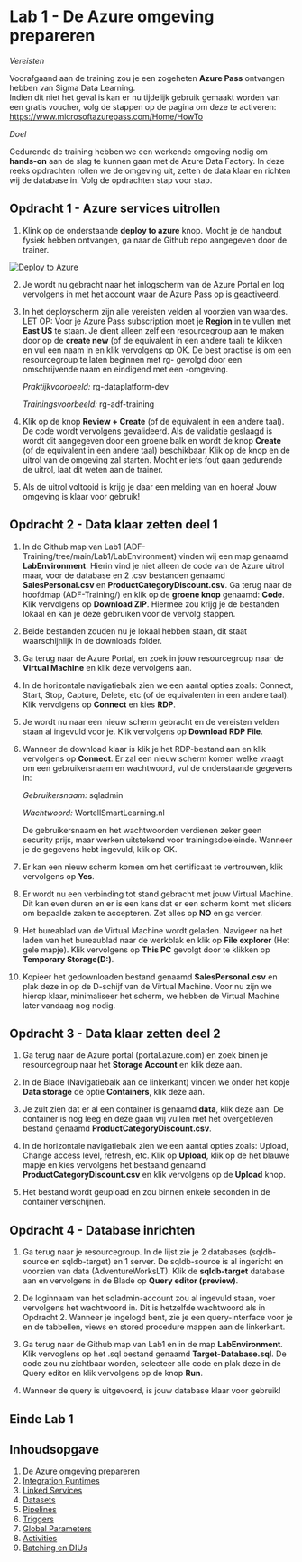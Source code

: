 # Lab 1 - De Azure omgeving prepareren

*Vereisten*

Voorafgaand aan de training zou je een zogeheten **Azure Pass** ontvangen hebben van Sigma Data Learning.  
Indien dit niet het geval is kan er nu tijdelijk gebruik gemaakt worden van een gratis voucher, volg de stappen op de pagina om deze te activeren:
https://www.microsoftazurepass.com/Home/HowTo

*Doel*

Gedurende de training hebben we een werkende omgeving nodig om **hands-on** aan de slag te kunnen gaan met de Azure Data Factory.
In deze reeks opdrachten rollen we de omgeving uit, zetten de data klaar en richten wij de database in. Volg de opdrachten stap voor stap.

## Opdracht 1 - Azure services uitrollen

1. Klink op de onderstaande **deploy to azure** knop. Mocht je de handout fysiek hebben ontvangen, ga naar de Github repo aangegeven door de trainer.

[![Deploy to Azure](https://aka.ms/deploytoazurebutton)](https://portal.azure.com/#create/Microsoft.Template/uri/https%3A%2F%2Fraw.githubusercontent.com%2Fvstrien%2FADF-Training%2Fmain%2FLab1%2FLabEnvironment%2Fazuredeploy.json)

2. Je wordt nu gebracht naar het inlogscherm van de Azure Portal en log vervolgens in met het account waar de Azure Pass op is geactiveerd.

3. In het deployscherm zijn alle vereisten velden al voorzien van waardes. LET OP: Voor je Azure Pass subscription moet je **Region** in te vullen met **East US** te staan. Je dient alleen zelf een resourcegroup aan te maken door op de **create new** (of de equivalent in een andere taal) te klikken en vul een naam in en klik vervolgens op OK. De best practise is om een resourcegroup te laten beginnen met rg- gevolgd door een omschrijvende naam en eindigend met een -omgeving. 

   *Praktijkvoorbeeld:* rg-dataplatform-dev 

   *Trainingsvoorbeeld:* rg-adf-training

4. Klik op de knop **Review + Create** (of de equivalent in een andere taal). De code wordt vervolgens gevalideerd. Als de validatie geslaagd is wordt dit aangegeven door een groene balk en wordt de knop **Create** (of de equivalent in een andere taal) beschikbaar. Klik op de knop en de uitrol van de omgeving zal starten. Mocht er iets fout gaan gedurende de uitrol, laat dit weten aan de trainer.

5. Als de uitrol voltooid is krijg je daar een melding van en hoera! Jouw omgeving is klaar voor gebruik! 

## Opdracht 2 - Data klaar zetten deel 1

1. In de Github map van Lab1 (ADF-Training/tree/main/Lab1/LabEnvironment) vinden wij een map genaamd **LabEnvironment**. Hierin vind je niet alleen de code van de Azure uitrol maar, voor de database en 2 .csv bestanden genaamd **SalesPersonal.csv** en **ProductCategoryDiscount.csv**. Ga terug naar de hoofdmap (ADF-Training/) en klik op de **groene knop** genaamd: **Code**. Klik vervolgens op **Download ZIP**. Hiermee zou krijg je de bestanden lokaal en kan je deze gebruiken voor de vervolg stappen.


2. Beide bestanden zouden nu je lokaal hebben staan, dit staat waarschijnlijk in de downloads folder.

3. Ga terug naar de Azure Portal, en zoek in jouw resourcegroup naar de **Virtual Machine** en klik deze vervolgens aan.

4. In de horizontale navigatiebalk zien we een aantal opties zoals: Connect, Start, Stop, Capture, Delete, etc (of de equivalenten in een andere taal). Klik vervolgens op **Connect** en kies **RDP**.

5. Je wordt nu naar een nieuw scherm gebracht en de vereisten velden staan al ingevuld voor je. Klik vervolgens op **Download RDP File**.

6. Wanneer de download klaar is klik je het RDP-bestand aan en klik vervolgens op **Connect**. Er zal een nieuw scherm komen welke vraagt om een gebruikersnaam en wachtwoord, vul de onderstaande gegevens in:

    *Gebruikersnaam:* sqladmin

    *Wachtwoord:* WortellSmartLearning.nl

    De gebruikersnaam en het wachtwoorden verdienen zeker geen security prijs, maar werken uitstekend voor trainingsdoeleinde. Wanneer je de gegevens hebt ingevuld, klik op OK.

7. Er kan een nieuw scherm komen om het certificaat te vertrouwen, klik vervolgens op **Yes**.

8. Er wordt nu een verbinding tot stand gebracht met jouw Virtual Machine. Dit kan even duren en er is een kans dat er een scherm komt met sliders om bepaalde zaken te accepteren. Zet alles op **NO** en ga verder.

9. Het bureablad van de Virtual Machine wordt geladen. Navigeer na het laden van het bureaublad naar de werkblak en klik op **File explorer** (Het gele mapje). Klik vervolgens op **This PC** gevolgt door te klikken op **Temporary Storage(D:)**.

10. Kopieer het gedownloaden bestand genaamd **SalesPersonal.csv** en plak deze in op de D-schijf van de Virtual Machine. Voor nu zijn we hierop klaar, minimaliseer het scherm, we hebben de Virtual Machine later vandaag nog nodig.


## Opdracht 3 - Data klaar zetten deel 2

1. Ga terug naar de Azure portal (portal.azure.com) en zoek binen je resourcegroup naar het **Storage Account** en klik deze aan.

2. In de Blade (Navigatiebalk aan de linkerkant) vinden we onder het kopje **Data storage** de optie **Containers**, klik deze aan.

3. Je zult zien dat er al een container is genaamd **data**, klik deze aan. De container is nog leeg en deze gaan wij vullen met het overgebleven bestand genaamd **ProductCategoryDiscount.csv**.

4. In de horizontale navigatiebalk zien we een aantal opties zoals: Upload, Change access level, refresh, etc. Klik op **Upload**, klik op de het blauwe mapje en kies vervolgens het bestaand genaamd **ProductCategoryDiscount.csv** en klik vervolgens op de **Upload** knop.

5. Het bestand wordt geupload en zou binnen enkele seconden in de container verschijnen.


## Opdracht 4 - Database inrichten

1. Ga terug naar je resourcegroup. In de lijst zie je 2 databases (sqldb-source en sqldb-target) en 1 server. De sqldb-source is al ingericht en voorzien van data (AdventureWorksLT).
   Klik de **sqldb-target** database aan en vervolgens in de Blade op **Query editor (preview)**.

2. De loginnaam van het sqladmin-account zou al ingevuld staan, voer vervolgens het wachtwoord in. Dit is hetzelfde wachtwoord als in Opdracht 2. 
   Wanneer je ingelogd bent, zie je een query-interface voor je en de tabbellen, views en stored procedure mappen aan de linkerkant. 

3. Ga terug naar de Github map van Lab1 en in de map **LabEnvironment**. Klik vervoglens op het .sql bestand genaamd **Target-Database.sql**. De code zou nu zichtbaar worden, selecteer alle code en plak deze in de Query editor en klik vervolgens op de knop **Run**.

4. Wanneer de query is uitgevoerd, is jouw database klaar voor gebruik!

## Einde Lab 1

## Inhoudsopgave

1. [De Azure omgeving prepareren](../Lab1/LabInstructions1.md)
2. [Integration Runtimes](../Lab2/LabInstructions2.md)
3. [Linked Services](../Lab3/LabInstructions3.md)
4. [Datasets](../Lab4/LabInstructions4.md)
5. [Pipelines](../Lab5/LabInstructions5.md)
6. [Triggers](../Lab6/LabInstructions6.md)
7. [Global Parameters](../Lab7/LabInstructions7.md)
8. [Activities](../Lab8/LabInstructions8.md)
9. [Batching en DIUs](../Lab9/LabInstructions9.md)
